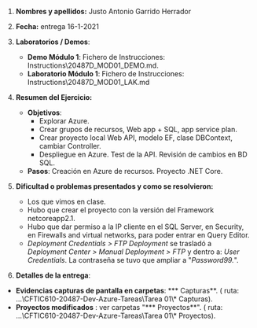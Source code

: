 1. **Nombres y apellidos:** Justo Antonio Garrido Herrador

2. **Fecha:** entrega 16-1-2021

3. **Laboratorios / Demos**: 
   
   - **Demo Módulo 1**: Fichero de Instrucciones: Instructions\20487D_MOD01_DEMO.md. 
   - **Laboratorio Módulo 1**: Fichero de Instrucciones: Instructions\20487D_MOD01_LAK.md
   
4. **Resumen del Ejercicio:**

   * **Objetivos**: 
     * Explorar Azure.
      * Crear grupos de recursos, Web app + SQL, app service plan.
      * Crear proyecto local Web API, modelo EF, clase DBContext, cambiar Controller.
      * Despliegue en Azure. Test de la API. Revisión de cambios en BD SQL. 
   * **Pasos**:  Creación en Azure de recursos. Proyecto .NET Core.
   
5. **Dificultad o problemas presentados y como se resolvieron:**  

   * Los que vimos en clase.
   * Hubo que crear el proyecto con la versión del Framework netcoreapp2.1.
   * Hubo que dar permiso a la IP cliente en el SQL Server, en Security, en Firewalls and virtual networks, para poder entrar en Query Editor.
   * *Deployment Credentials > FTP Deployment* se trasladó a *Deployment Center > Manual Deployment > FTP* y dentro a: *User Credentials*. La contraseña se tuvo que ampliar a "*Password99.*".
   
6. **Detalles de la entrega**: 
* **Evidencias capturas de pantalla en carpetas**: *** Capturas**. ( ruta: ...\\CFTIC610-20487-Dev-Azure-Tareas\Tarea 01\\* Capturas).
* **Proyectos modificados** : ver carpetas "*** Proyectos**". ( ruta: ...\CFTIC610-20487-Dev-Azure-Tareas\Tarea 01\\* Proyectos).


